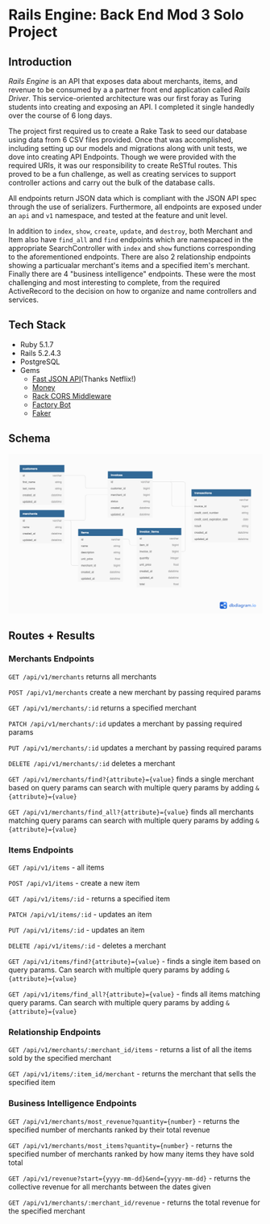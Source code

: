 # Rails Engine: Back End Mod 3 Solo Project

## Introduction

*Rails Engine* is an API that exposes data about merchants, items, and revenue to be consumed by a a partner front end application called *Rails Driver*. This service-oriented architecture was our first foray as Turing students into creating and exposing an API. I completed it single handedly over the course of 6 long days.  

The project first required us to create a Rake Task to seed our database using data from 6 CSV files provided. Once that was accomplished, including setting up our models and migrations along with unit tests, we dove into creating API Endpoints. Though we were provided with the required URIs, it was our responsibility to create ReSTful routes. This proved to be a fun challenge, as well as creating services to support controller actions and carry out the bulk of the database calls.

All endpoints return JSON data which is compliant with the JSON API spec through the use of serializers. Furthermore, all endpoints are exposed under an `api` and `v1` namespace, and tested at the feature and unit level.

In addition to `index`, `show`, `create`, `update`,  and `destroy`, both Merchant and Item also have `find_all` and `find` endpoints which are namespaced in the appropriate SearchController with `index` and `show` functions corresponding to the aforementioned endpoints. There are also 2 relationship endpoints showing a particualar merchant's items and a specified item's merchant. Finally there are 4 "business intelligence" endpoints. These were the most challenging and most interesting to complete, from the required ActiveRecord to the decision on how to organize and name controllers and services.

## Tech Stack

 - Ruby 5.1.7
 - Rails 5.2.4.3
 - PostgreSQL
 - Gems
   * [Fast JSON API](https://github.com/Netflix/fast_jsonapi)(Thanks Netflix!)
   * [Money](https://github.com/RubyMoney/money)
   * [Rack CORS Middleware](https://github.com/cyu/rack-cors)
   * [Factory Bot](https://github.com/thoughtbot/factory_bot_rails)
   * [Faker](https://github.com/faker-ruby/faker)

## Schema

![Schema](/public/rails_engine_schema.png)

## Routes + Results

### Merchants Endpoints
`GET /api/v1/merchants`
returns all merchants

`POST /api/v1/merchants`
create a new merchant by passing required params

`GET /api/v1/merchants/:id`
returns a specified merchant

`PATCH /api/v1/merchants/:id`
updates a merchant by passing required params 

`PUT /api/v1/merchants/:id`
updates a merchant by passing required params 

`DELETE /api/v1/merchants/:id`
deletes a merchant

`GET /api/v1/merchants/find?{attribute}={value}`
finds a single merchant based on query params
can search with multiple query params by adding `&{attribute}={value}`

`GET /api/v1/merchants/find_all?{attribute}={value}`
finds all merchants matching query params
can search with multiple query params by adding `&{attribute}={value}`

### Items Endpoints
`GET /api/v1/items` - all items

`POST /api/v1/items` - create a new item

`GET /api/v1/items/:id` - returns a specified item

`PATCH /api/v1/items/:id` - updates an item

`PUT /api/v1/items/:id` - updates an item

`DELETE /api/v1/items/:id` - deletes a merchant

`GET /api/v1/items/find?{attribute}={value}` - finds a single item based on query params. Can search with multiple query params by adding `&{attribute}={value}`

`GET /api/v1/items/find_all?{attribute}={value}` - finds all items matching query params. Can search with multiple query params by adding `&{attribute}={value}`

### Relationship Endpoints
`GET /api/v1/merchants/:merchant_id/items` - returns a list of all the items sold by the specified merchant

`GET /api/v1/items/:item_id/merchant` - returns the merchant that sells the specified item

### Business Intelligence Endpoints
`GET /api/v1/merchants/most_revenue?quantity={number}` - returns the specified number of merchants ranked by their total revenue

`GET /api/v1/merchants/most_items?quantity={number}` - returns the specified number of merchants ranked by how many items they have sold total

`GET /api/v1/revenue?start={yyyy-mm-dd}&end={yyyy-mm-dd}` - returns the collective revenue for all merchants between the dates given

`GET /api/v1/merchants/:merchant_id/revenue` - returns the total revenue for the specified merchant
